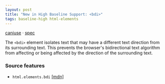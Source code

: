 ```yaml
---
layout: post
title: "New in High Baseline Support: <bdi>"
tags: baseline-high html-elements
---
```


[caniuse](https://caniuse.com/?search=bdi) · [spec](https://html.spec.whatwg.org/multipage/text-level-semantics.html#the-bdi-element)

The `<bdi>` element isolates text that may have a different text direction from its surrounding text. This prevents the browser's bidirectional text algorithm from affecting or being affected by the direction of the surrounding text.

### Source features

- ``html.elements.bdi`` [[mdn]](https://developer.mozilla.org/en-US/search?q=html.elements.bdi)
